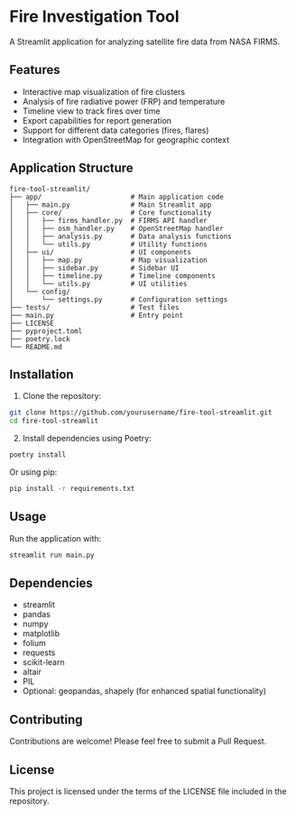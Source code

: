 # Fire Investigation Tool

A Streamlit application for analyzing satellite fire data from NASA FIRMS.

## Features

- Interactive map visualization of fire clusters
- Analysis of fire radiative power (FRP) and temperature
- Timeline view to track fires over time
- Export capabilities for report generation
- Support for different data categories (fires, flares)
- Integration with OpenStreetMap for geographic context

## Application Structure

```
fire-tool-streamlit/
├── app/                      # Main application code
│   ├── main.py               # Main Streamlit app
│   ├── core/                 # Core functionality
│   │   ├── firms_handler.py  # FIRMS API handler
│   │   ├── osm_handler.py    # OpenStreetMap handler
│   │   ├── analysis.py       # Data analysis functions
│   │   └── utils.py          # Utility functions
│   ├── ui/                   # UI components
│   │   ├── map.py            # Map visualization
│   │   ├── sidebar.py        # Sidebar UI
│   │   ├── timeline.py       # Timeline components
│   │   └── utils.py          # UI utilities
│   └── config/
│       └── settings.py       # Configuration settings
├── tests/                    # Test files
├── main.py                   # Entry point
├── LICENSE
├── pyproject.toml
├── poetry.lock
└── README.md
```

## Installation

1. Clone the repository:
```bash
git clone https://github.com/yourusername/fire-tool-streamlit.git
cd fire-tool-streamlit
```

2. Install dependencies using Poetry:
```bash
poetry install
```

Or using pip:
```bash
pip install -r requirements.txt
```

## Usage

Run the application with:
```bash
streamlit run main.py
```

## Dependencies

- streamlit
- pandas
- numpy
- matplotlib
- folium
- requests
- scikit-learn
- altair
- PIL
- Optional: geopandas, shapely (for enhanced spatial functionality)

## Contributing

Contributions are welcome! Please feel free to submit a Pull Request.

## License

This project is licensed under the terms of the LICENSE file included in the repository.